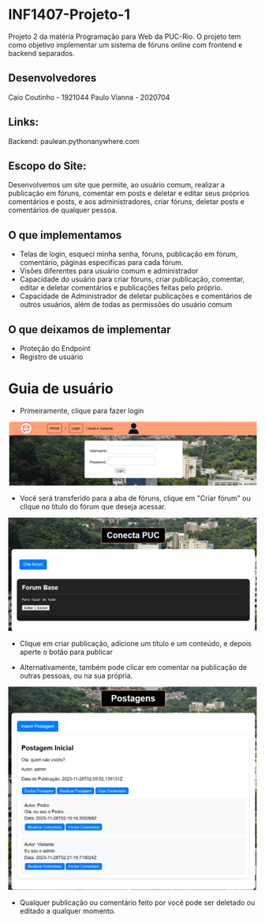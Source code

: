 # INF1407-Projeto-1
Projeto 2 da matéria Programação para Web da PUC-Rio. O projeto tem como objetivo implementar um sistema de fóruns online com frontend e backend separados.

## Desenvolvedores

Caio Coutinho - 1921044
Paulo Vianna - 2020704

## Links:
Backend: paulean.pythonanywhere.com

## Escopo do Site:

Desenvolvemos um site que permite, ao usuário comum, realizar a publicação em fóruns, comentar em posts e deletar e editar seus próprios comentários e posts, e aos administradores, criar fóruns, deletar posts e comentários de qualquer pessoa.

## O que implementamos

 - Telas de login, esqueci minha senha, fóruns, publicação em fórum, comentário, páginas específicas para cada fórum.
 - Visões diferentes para usuário comum e administrador 
 - Capacidade do usuário para criar fóruns, criar publicação, comentar, editar e deletar comentários e publicações feitas pelo próprio.
 - Capacidade de Administrador de deletar publicações e comentários de outros usuários, além de todas as permissões do usuário comum

 ## O que deixamos de implementar

 - Proteção do Endpoint
 - Registro de usuário

 # Guia de usuário

 - Primeiramente, clique para fazer login
 
 ![Página de Login](./images/login_page.png)
 
 - Você será transferido para a aba de fóruns, clique em "Criar fórum" ou clique no título do fórum que deseja acessar.

 ![Página de Fórum](./images/forum_page.png)

 - Clique em criar publicação, adicione um título e um conteúdo, e depois aperte o botão para publicar


 - Alternativamente, também pode clicar em comentar na publicação de outras pessoas, ou na sua própria.

 
 ![Página de criação](./images/post_pages.png)


 - Qualquer publicação ou comentário feito por você pode ser deletado ou editado a qualquer momento.

